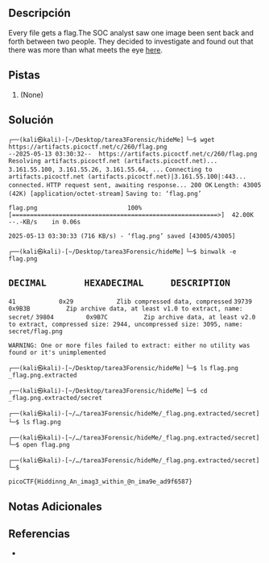 ## Descripción

Every file gets a flag.The SOC analyst saw one image been sent back and forth between two people. They decided to investigate and found out that there was more than what meets the eye [here](https://artifacts.picoctf.net/c/260/flag.png).
## Pistas

1. (None)

## Solución

`┌──(kali㉿kali)-[~/Desktop/tarea3Forensic/hideMe]`
`└─$ wget https://artifacts.picoctf.net/c/260/flag.png`          
`--2025-05-13 03:30:32--  https://artifacts.picoctf.net/c/260/flag.png`
`Resolving artifacts.picoctf.net (artifacts.picoctf.net)... 3.161.55.100, 3.161.55.26, 3.161.55.64, ...`
`Connecting to artifacts.picoctf.net (artifacts.picoctf.net)|3.161.55.100|:443... connected.`
`HTTP request sent, awaiting response... 200 OK`
`Length: 43005 (42K) [application/octet-stream]`
`Saving to: ‘flag.png’`

`flag.png                         100%[=========================================================>]  42.00K  --.-KB/s    in 0.06s`   

`2025-05-13 03:30:33 (716 KB/s) - ‘flag.png’ saved [43005/43005]`


`┌──(kali㉿kali)-[~/Desktop/tarea3Forensic/hideMe]`
`└─$ binwalk -e flag.png`                

`DECIMAL       HEXADECIMAL     DESCRIPTION`
--------------------------------------------------------------------------------
`41            0x29            Zlib compressed data, compressed`
`39739         0x9B3B          Zip archive data, at least v1.0 to extract, name: secret/`
`39804         0x9B7C          Zip archive data, at least v2.0 to extract, compressed size: 2944, uncompressed size: 3095, name: secret/flag.png`

`WARNING: One or more files failed to extract: either no utility was found or it's unimplemented`


`┌──(kali㉿kali)-[~/Desktop/tarea3Forensic/hideMe]`
`└─$ ls` 
`flag.png  _flag.png.extracted`

`┌──(kali㉿kali)-[~/Desktop/tarea3Forensic/hideMe]`
`└─$ cd _flag.png.extracted/secret` 

`┌──(kali㉿kali)-[~/…/tarea3Forensic/hideMe/_flag.png.extracted/secret]`
`└─$ ls`
`flag.png`

`┌──(kali㉿kali)-[~/…/tarea3Forensic/hideMe/_flag.png.extracted/secret]`
`└─$ open flag.png` 

`┌──(kali㉿kali)-[~/…/tarea3Forensic/hideMe/_flag.png.extracted/secret]`
`└─$` 


`picoCTF{Hiddinng_An_imag3_within_@n_ima9e_ad9f6587}`

## Notas Adicionales



## Referencias
- 

